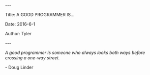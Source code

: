 \-\-\-

Title: A GOOD PROGRAMMER IS…

Date: 2016\-6\-1

Author: Tyler

\-\-\-

*A good programmer is someone who always looks both ways before crossing a one\-way street\.*

\- Doug Linder


